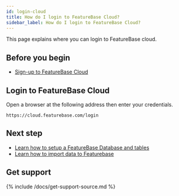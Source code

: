 ```yaml
---
id: login-cloud
title: How do I login to FeatureBase Cloud?
sidebar_label: How do I login to FeatureBase Cloud?
---
```


This page explains where you can login to FeatureBase cloud.

## Before you begin

* [Sign-up to FeatureBase Cloud](part1-signup-to-cloud.md)

## Login to FeatureBase Cloud

Open a browser at the following address then enter your credentials.

```
https://cloud.featurebase.com/login
```

## Next step

* [Learn how to setup a FeatureBase Database and tables]()
* [Learn how to import data to Featurebase]()
## Get support

{% include /docs/get-support-source.md %}
